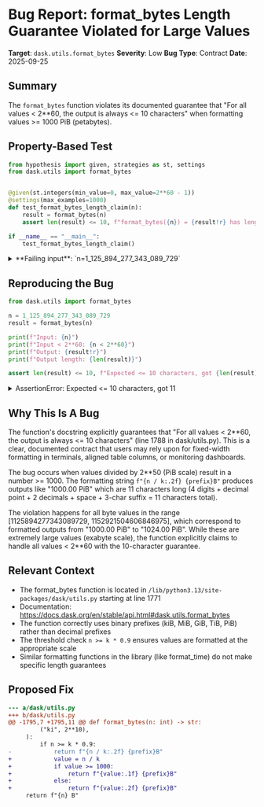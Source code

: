 # Bug Report: format_bytes Length Guarantee Violated for Large Values

**Target**: `dask.utils.format_bytes`
**Severity**: Low
**Bug Type**: Contract
**Date**: 2025-09-25

## Summary

The `format_bytes` function violates its documented guarantee that "For all values < 2**60, the output is always <= 10 characters" when formatting values >= 1000 PiB (petabytes).

## Property-Based Test

```python
from hypothesis import given, strategies as st, settings
from dask.utils import format_bytes


@given(st.integers(min_value=0, max_value=2**60 - 1))
@settings(max_examples=1000)
def test_format_bytes_length_claim(n):
    result = format_bytes(n)
    assert len(result) <= 10, f"format_bytes({n}) = {result!r} has length {len(result)}, expected <= 10"

if __name__ == "__main__":
    test_format_bytes_length_claim()
```

<details>

<summary>
**Failing input**: `n=1_125_894_277_343_089_729`
</summary>
```
Traceback (most recent call last):
  File "/home/npc/pbt/agentic-pbt/worker_/49/hypo.py", line 12, in <module>
    test_format_bytes_length_claim()
    ~~~~~~~~~~~~~~~~~~~~~~~~~~~~~~^^
  File "/home/npc/pbt/agentic-pbt/worker_/49/hypo.py", line 6, in test_format_bytes_length_claim
    @settings(max_examples=1000)
                   ^^^
  File "/home/npc/miniconda/lib/python3.13/site-packages/hypothesis/core.py", line 2124, in wrapped_test
    raise the_error_hypothesis_found
  File "/home/npc/pbt/agentic-pbt/worker_/49/hypo.py", line 9, in test_format_bytes_length_claim
    assert len(result) <= 10, f"format_bytes({n}) = {result!r} has length {len(result)}, expected <= 10"
           ^^^^^^^^^^^^^^^^^
AssertionError: format_bytes(1125894277343089729) = '1000.00 PiB' has length 11, expected <= 10
Falsifying example: test_format_bytes_length_claim(
    n=1_125_894_277_343_089_729,
)
```
</details>

## Reproducing the Bug

```python
from dask.utils import format_bytes

n = 1_125_894_277_343_089_729
result = format_bytes(n)

print(f"Input: {n}")
print(f"Input < 2**60: {n < 2**60}")
print(f"Output: {result!r}")
print(f"Output length: {len(result)}")

assert len(result) <= 10, f"Expected <= 10 characters, got {len(result)}"
```

<details>

<summary>
AssertionError: Expected <= 10 characters, got 11
</summary>
```
Input: 1125894277343089729
Input < 2**60: True
Output: '1000.00 PiB'
Output length: 11
Traceback (most recent call last):
  File "/home/npc/pbt/agentic-pbt/worker_/49/repo.py", line 11, in <module>
    assert len(result) <= 10, f"Expected <= 10 characters, got {len(result)}"
           ^^^^^^^^^^^^^^^^^
AssertionError: Expected <= 10 characters, got 11
```
</details>

## Why This Is A Bug

The function's docstring explicitly guarantees that "For all values < 2**60, the output is always <= 10 characters" (line 1788 in dask/utils.py). This is a clear, documented contract that users may rely upon for fixed-width formatting in terminals, aligned table columns, or monitoring dashboards.

The bug occurs when values divided by 2**50 (PiB scale) result in a number >= 1000. The formatting string `f"{n / k:.2f} {prefix}B"` produces outputs like "1000.00 PiB" which are 11 characters long (4 digits + decimal point + 2 decimals + space + 3-char suffix = 11 characters total).

The violation happens for all byte values in the range [1125894277343089729, 1152921504606846975], which correspond to formatted outputs from "1000.00 PiB" to "1024.00 PiB". While these are extremely large values (exabyte scale), the function explicitly claims to handle all values < 2**60 with the 10-character guarantee.

## Relevant Context

- The format_bytes function is located in `/lib/python3.13/site-packages/dask/utils.py` starting at line 1771
- Documentation: https://docs.dask.org/en/stable/api.html#dask.utils.format_bytes
- The function correctly uses binary prefixes (kiB, MiB, GiB, TiB, PiB) rather than decimal prefixes
- The threshold check `n >= k * 0.9` ensures values are formatted at the appropriate scale
- Similar formatting functions in the library (like format_time) do not make specific length guarantees

## Proposed Fix

```diff
--- a/dask/utils.py
+++ b/dask/utils.py
@@ -1795,7 +1795,11 @@ def format_bytes(n: int) -> str:
         ("ki", 2**10),
     ):
         if n >= k * 0.9:
-            return f"{n / k:.2f} {prefix}B"
+            value = n / k
+            if value >= 1000:
+                return f"{value:.1f} {prefix}B"
+            else:
+                return f"{value:.2f} {prefix}B"
     return f"{n} B"
```